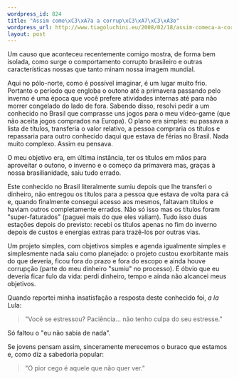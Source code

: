 ```yaml
--- 
wordpress_id: 824
title: "Assim come\xC3\xA7a a corrup\xC3\xA7\xC3\xA3o"
wordpress_url: http://www.tiagoluchini.eu/2008/02/18/assim-comeca-a-corrupcao/
layout: post
---
```

Um causo que aconteceu recentemente comigo mostra, de forma bem isolada, como surge o comportamento corrupto brasileiro e outras características nossas que tanto minam nossa imagem mundial.

Aqui no pólo-norte, como é possível imaginar, é um lugar muito frio. Portanto o período que engloba o outono até a primavera passando pelo inverno é uma época que você prefere atividades internas até para não morrer congelado do lado de fora. Sabendo disso, resolvi pedir a um conhecido no Brasil que comprasse uns jogos para o meu vídeo-game (que não aceita jogos comprados na Europa). O plano era simples: eu passava a lista de títulos, transferia o valor relativo, a pessoa compraria os títulos e repassaria para outro conhecido daqui que estava de férias no Brasil. Nada muito complexo. Assim eu pensava.

O meu objetivo era, em última instância, ter os títulos em mãos para aproveitar o outono, o inverno e o começo da primavera mas, graças à nossa brasilianidade, saiu tudo errado.

Este conhecido no Brasil literalmente sumiu depois que lhe transferi o dinheiro, não entregou os títulos para a pessoa que estava de volta para cá e, quando finalmente consegui acesso aos mesmos, faltavam títulos e haviam outros completamente errados. Não só isso mas os títulos foram "super-faturados" (paguei mais do que eles valiam). Tudo isso duas estações depois do previsto: recebi os títulos apenas no fim do inverno depois de custos e energias extras para trazê-los por outras vias.

Um projeto simples, com objetivos simples e agenda igualmente simples e simplesmente nada saiu como planejado: o projeto custou exorbitante mais do que deveria, ficou fora do prazo e fora do escopo e ainda houve corrupção (parte do meu dinheiro "sumiu" no processo). É óbvio que eu deveria ficar fulo da vida: perdi dinheiro, tempo e ainda não alcancei meus objetivos.

Quando reportei minha insatisfação a resposta deste conhecido foi, <em>a la</em> Lula:
<blockquote>"Você se estressou? Paciência... não tenho culpa do seu estresse."</blockquote>
Só faltou o "eu não sabia de nada".

Se jovens pensam assim, sinceramente merecemos o buraco que estamos e, como diz a sabedoria popular:
<blockquote>"O pior cego é aquele que não quer ver."</blockquote>
